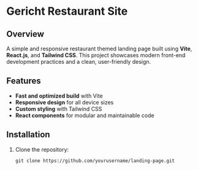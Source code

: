 # Gericht Restaurant Site

## Overview
A simple and responsive restaurant themed landing page built using **Vite**, **React.js**, and **Tailwind CSS**. This project showcases modern front-end development practices and a clean, user-friendly design.

## Features
- **Fast and optimized build** with Vite
- **Responsive design** for all device sizes
- **Custom styling** with Tailwind CSS
- **React components** for modular and maintainable code

## Installation

1. Clone the repository:
   ```
   git clone https://github.com/yourusername/landing-page.git
   ```
